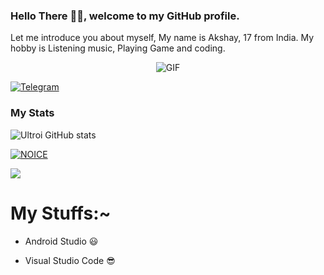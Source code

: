 ### Hello There 👋🏻, welcome to my GitHub profile.

Let me introduce you about myself, My name is Akshay, 17 from India. My hobby is Listening music, Playing Game and coding.


<p align="center">

  <img align="center" alt="GIF" src="https://i.postimg.cc/QtLnbHqK/Cheery-Separate-Goldeneye.gif" />

</p>




[![Telegram](https://img.shields.io/badge/telegram-1b77FF.svg?style=for-the-badge&logo=telegram)](https://t.me/Weeb_lover)

### My Stats

![Ultroi GitHub stats](https://github-readme-stats.vercel.app/api?username=ultroi&show_icons=true&theme=radical)

[![NOICE](https://github-readme-stats.vercel.app/api/top-langs/?username=levina-lab&layout=compact&theme=midnight-purple&hide=Css)](https://github.com/ultroi)

![](https://visitor-badge.laobi.icu/badge?page_id=ultroi)

# My Stuffs:~

- Android  Studio 😃

- Visual Studio Code 😎















